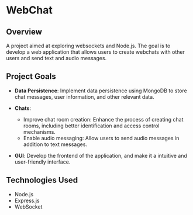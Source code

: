 # WebChat

## Overview

A project aimed at exploring websockets and Node.js. The goal is to develop a web application that allows users to create webchats with other users and send text and audio messages.

## Project Goals

- **Data Persistence**: Implement data persistence using MongoDB to store chat messages, user information, and other relevant data.

- **Chats**:
  - Improve chat room creation: Enhance the process of creating chat rooms, including better identification and access control mechanisms.
  - Enable audio messaging: Allow users to send audio messages in addition to text messages.

- **GUI**: Develop the frontend of the application, and make it a intuitive and user-friendly interface.

## Technologies Used

- Node.js
- Express.js
- WebSocket
